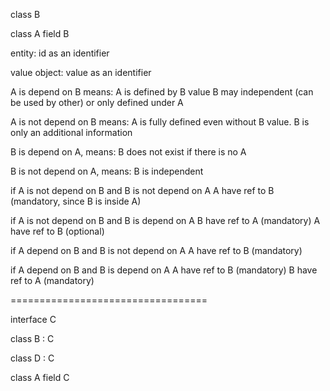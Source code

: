 
class B

class A
  field B

entity:
  id as an identifier

value object:
  value as an identifier

A is depend on B means: 
  A is defined by B value
  B may independent (can be used by other) or only defined under A

A is not depend on B means: 
  A is fully defined even without B value. 
  B is only an additional information

B is depend on A, means: 
  B does not exist if there is no A

B is not depend on A, means: 
  B is independent

if A is not depend on B and B is not depend on A
  A have ref to B (mandatory, since B is inside A)

if A is not depend on B and B is depend on A
  B have ref to A (mandatory)
  A have ref to B (optional)

if A depend on B and B is not depend on A
  A have ref to B (mandatory)

if A depend on B and B is depend on A
  A have ref to B (mandatory)
  B have ref to A (mandatory)

==================================

interface C

class B : C

class D : C

class A
  field C

